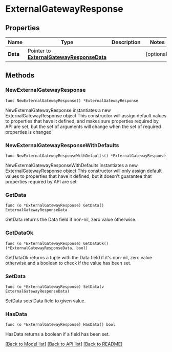 # ExternalGatewayResponse

## Properties

Name | Type | Description | Notes
------------ | ------------- | ------------- | -------------
**Data** | Pointer to [**ExternalGatewayResponseData**](ExternalGatewayResponseData.md) |  | [optional] 

## Methods

### NewExternalGatewayResponse

`func NewExternalGatewayResponse() *ExternalGatewayResponse`

NewExternalGatewayResponse instantiates a new ExternalGatewayResponse object
This constructor will assign default values to properties that have it defined,
and makes sure properties required by API are set, but the set of arguments
will change when the set of required properties is changed

### NewExternalGatewayResponseWithDefaults

`func NewExternalGatewayResponseWithDefaults() *ExternalGatewayResponse`

NewExternalGatewayResponseWithDefaults instantiates a new ExternalGatewayResponse object
This constructor will only assign default values to properties that have it defined,
but it doesn't guarantee that properties required by API are set

### GetData

`func (o *ExternalGatewayResponse) GetData() ExternalGatewayResponseData`

GetData returns the Data field if non-nil, zero value otherwise.

### GetDataOk

`func (o *ExternalGatewayResponse) GetDataOk() (*ExternalGatewayResponseData, bool)`

GetDataOk returns a tuple with the Data field if it's non-nil, zero value otherwise
and a boolean to check if the value has been set.

### SetData

`func (o *ExternalGatewayResponse) SetData(v ExternalGatewayResponseData)`

SetData sets Data field to given value.

### HasData

`func (o *ExternalGatewayResponse) HasData() bool`

HasData returns a boolean if a field has been set.


[[Back to Model list]](../README.md#documentation-for-models) [[Back to API list]](../README.md#documentation-for-api-endpoints) [[Back to README]](../README.md)


